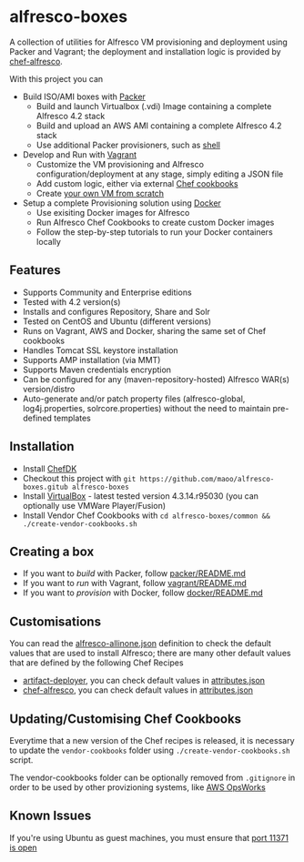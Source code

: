 alfresco-boxes
================

A collection of utilities for Alfresco VM provisioning and deployment using Packer and Vagrant; the deployment and installation logic is provided by [chef-alfresco](https://github.com/maoo/chef-alfresco).

With this project you can
* Build ISO/AMI boxes with [Packer](http://www.packer.io)
  * Build and launch Virtualbox (.vdi) Image containing a complete Alfresco 4.2 stack
  * Build and upload an AWS AMI containing a complete Alfresco 4.2 stack
  * Use additional Packer provisioners, such as [shell](http://www.packer.io/docs/provisioners/shell.html)
* Develop and Run with [Vagrant](http://www.vagrantup.com)
  * Customize the VM provisioning and Alfresco configuration/deployment at any stage, simply editing a JSON file
  * Add custom logic, either via external [Chef cookbooks](https://github.com/maoo/alfresco-boxes/tree/master/common/Berksfile)
  * Create [your own VM from scratch](https://github.com/maoo/alfresco-boxes/tree/master/vagrant/dev/alfresco-allinone-dev.json)
* Setup a complete Provisioning solution using [Docker](https://www.docker.io)
  * Use exisiting Docker images for Alfresco
  * Run Alfresco Chef Cookbooks to create custom Docker images
  * Follow the step-by-step tutorials to run your Docker containers locally

Features
---
* Supports Community and Enterprise editions
* Tested with 4.2 version(s)
* Installs and configures Repository, Share and Solr
* Tested on CentOS and Ubuntu (different versions)
* Runs on Vagrant, AWS and Docker, sharing the same set of Chef cookbooks
* Handles Tomcat SSL keystore installation
* Supports AMP installation (via MMT)
* Supports Maven credentials encryption
* Can be configured for any (maven-repository-hosted) Alfresco WAR(s) version/distro
* Auto-generate and/or patch property files (alfresco-global, log4j.properties, solrcore.properties) without the need to maintain pre-defined templates

Installation
---
* Install [ChefDK](http://downloads.getchef.com/chef-dk)
* Checkout this project with ```git https://github.com/maoo/alfresco-boxes.gitub alfresco-boxes```
* Install [VirtualBox](https://www.virtualbox.org) - latest tested version 4.3.14.r95030 (you can optionally use VMWare Player/Fusion)
* Install Vendor Chef Cookbooks with ```cd alfresco-boxes/common && ./create-vendor-cookbooks.sh```

Creating a box
---
* If you want to _build_ with Packer, follow [packer/README.md](https://github.com/maoo/alfresco-boxes/tree/master/packer)
* If you want to _run_ with Vagrant, follow [vagrant/README.md](https://github.com/maoo/alfresco-boxes/tree/master/vagrant)
* If you want to _provision_ with Docker, follow [docker/README.md](https://github.com/maoo/alfresco-boxes/tree/master/docker)

Customisations
---
You can read the [alfresco-allinone.json](https://github.com/maoo/alfresco-boxes/tree/master/packer/precise-alf421.json) definition to check the default values that are used to install Alfresco; there are many other default values that are defined by the following Chef Recipes
* [artifact-deployer](https://github.com/maoo/artifact-deployer), you can check default values in [attributes.json](https://github.com/maoo/artifact-deployer/tree/master/attributes)
* [chef-alfresco](https://github.com/maoo/chef-alfresco), you can check default values in [attributes.json](https://github.com/maoo/chef-alfresco/tree/master/attributes)

Updating/Customising Chef Cookbooks
---
Everytime that a new version of the Chef recipes is released, it is necessary to update the ```vendor-cookbooks``` folder using ```./create-vendor-cookbooks.sh``` script.

The vendor-cookbooks folder can be optionally removed from ```.gitignore``` in order to be used by other provizioning systems, like [AWS OpsWorks](http://docs.aws.amazon.com/opsworks/latest/userguide/workingcookbook-attributes.html)

Known Issues
---
If you're using Ubuntu as guest machines, you must ensure that [port 11371 is open](http://support.gpgtools.org/kb/faq/im-behind-a-firewall-eg-in-a-big-company-and-cant-reach-any-key-server-what-now)
